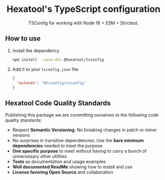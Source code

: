 <h1 align="center">
  Hexatool's TypeScript configuration
</h1>

<p align="center">
   TSConfig for working with Node 16 + ESM + Strictest.
</p>

## How to use

1. Install the dependency
   ```bash
   npm install --save-dev @hexatool/tsconfig
   ```
2. Add it to your `tsconfig.json` file:
   ```json
   {
     "extends": "@tsconfig/tsconfig"
   }
   
## Hexatool Code Quality Standards

Publishing this package we are committing ourselves to the following code quality standards:

- Respect **Semantic Versioning**: No breaking changes in patch or minor versions
- No surprises in transitive dependencies: Use the **bare minimum dependencies** needed to meet the purpose
- **One specific purpose** to meet without having to carry a bunch of unnecessary other utilities
- **Tests** as documentation and usage examples
- **Well documented ReadMe** showing how to install and use
-  **License favoring Open Source** and collaboration

